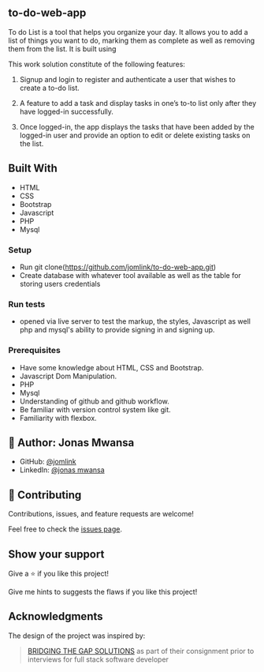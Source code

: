 ## to-do-web-app

To do List is a tool that helps you organize your day. It allows you to add a list of things you want to do, marking them as complete as well as removing them from the list. It is built using

This work solution constitute of the following features:

1. Signup and login to register and authenticate a user that wishes to create a to-do list.

2. A feature to add a task and display tasks in one’s to-to list only after they have logged-in successfully.

3. Once logged-in, the app displays the tasks that have been added by the logged-in user and provide an
option to edit or delete existing tasks on the list.

## Built With

- HTML
- CSS
- Bootstrap
- Javascript
- PHP
- Mysql

### Setup
- Run git clone(https://github.com/jomlink/to-do-web-app.git) 
- Create database with whatever tool available  as well as the table for storing users credentials

### Run tests
- opened via live server to test the markup, the styles,  Javascript as well php and mysql's ability to provide signing in and signing up.

### Prerequisites
- Have some knowledge about HTML, CSS  and Bootstrap.
- Javascript Dom Manipulation.
- PHP
- Mysql
- Understanding of github and github workflow.
- Be familiar with version control system like git.
- Familiarity with flexbox.

## 👤 Author: **Jonas Mwansa**

- GitHub: [@jomlink](https://github.com/jomlink)
- LinkedIn: [@jonas mwansa](https://www.linkedin.com/in/jonas-mwansa-787259155/)


## 🤝 Contributing

Contributions, issues, and feature requests are welcome!

Feel free to check the [issues page](https://github.com/jomlink/to-do-web-app/issues).

## Show your support

Give a ⭐️ if you like this project!

Give me hints to suggests the flaws if you like this project!

## Acknowledgments
 The design of the project was inspired by:
 
 > [BRIDGING THE GAP SOLUTIONS](https://www.bgsgroup.co.zm/PROD/SITE/)  as part of their consignment prior to interviews for full stack software developer
 
